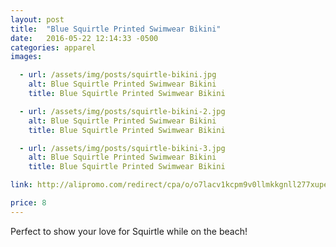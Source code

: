 ```yaml
---
layout: post
title:  "Blue Squirtle Printed Swimwear Bikini"
date:   2016-05-22 12:14:33 -0500
categories: apparel
images:

  - url: /assets/img/posts/squirtle-bikini.jpg
    alt: Blue Squirtle Printed Swimwear Bikini
    title: Blue Squirtle Printed Swimwear Bikini

  - url: /assets/img/posts/squirtle-bikini-2.jpg
    alt: Blue Squirtle Printed Swimwear Bikini
    title: Blue Squirtle Printed Swimwear Bikini

  - url: /assets/img/posts/squirtle-bikini-3.jpg
    alt: Blue Squirtle Printed Swimwear Bikini
    title: Blue Squirtle Printed Swimwear Bikini

link: http://alipromo.com/redirect/cpa/o/o7lacv1kcpm9v0llmkkgnll277xupelz/

price: 8
---
```



Perfect to show your love for Squirtle while on the beach!